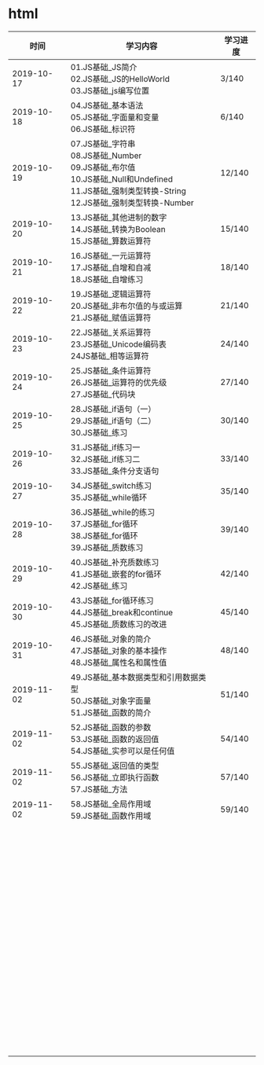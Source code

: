 # html



| 时间       | 学习内容                                                     | 学习进度 |
| ---------- | ------------------------------------------------------------ | -------- |
| 2019-10-17 | 01.JS基础_JS简介<br/>02.JS基础_JS的HelloWorld<br/>03.JS基础_js编写位置 | 3/140    |
| 2019-10-18 | 04.JS基础_基本语法<br/>05.JS基础_字面量和变量<br/>06.JS基础_标识符 | 6/140    |
| 2019-10-19 | 07.JS基础_字符串<br/>08.JS基础_Number<br/>09.JS基础_布尔值<br/>10.JS基础_Null和Undefined<br/>11.JS基础_强制类型转换-String<br/>12.JS基础_强制类型转换-Number | 12/140   |
| 2019-10-20 | 13.JS基础_其他进制的数字<br>14.JS基础_转换为Boolean<br/>15.JS基础_算数运算符 | 15/140   |
| 2019-10-21 | 16.JS基础_一元运算符<br/>17.JS基础_自增和自减<br/>18.JS基础_自增练习 | 18/140   |
| 2019-10-22 | 19.JS基础_逻辑运算符<br/>20.JS基础_非布尔值的与或运算<br/>21.JS基础_赋值运算符 | 21/140   |
| 2019-10-23 | 22.JS基础_关系运算符<br/>23.JS基础_Unicode编码表<br/>24JS基础_相等运算符 | 24/140   |
| 2019-10-24 | 25.JS基础_条件运算符<br/>26.JS基础_运算符的优先级<br/>27.JS基础_代码块 | 27/140   |
| 2019-10-25 | 28.JS基础_if语句（一）<br/>29.JS基础_if语句（二）<br/>30.JS基础_练习 | 30/140   |
| 2019-10-26 | 31.JS基础_if练习一<br/>32.JS基础_if练习二<br/>33.JS基础_条件分支语句 | 33/140   |
| 2019-10-27 | 34.JS基础_switch练习<br/>35.JS基础_while循环                 | 35/140   |
| 2019-10-28 | 36.JS基础_while的练习<br/>37.JS基础_for循环<br/>38.JS基础_for循环<br/>39.JS基础_质数练习 | 39/140   |
| 2019-10-29 | 40.JS基础_补充质数练习<br/>41.JS基础_嵌套的for循环<br/>42.JS基础_练习 | 42/140   |
| 2019-10-30 | 43.JS基础_for循环练习<br/>44.JS基础_break和continue<br/>45.JS基础_质数练习的改进 | 45/140   |
| 2019-10-31 | 46.JS基础_对象的简介<br/>47.JS基础_对象的基本操作<br/>48.JS基础_属性名和属性值 | 48/140   |
| 2019-11-02 | 49.JS基础_基本数据类型和引用数据类型<br/>50.JS基础_对象字面量<br/>51.JS基础_函数的简介 | 51/140   |
| 2019-11-02 | 52.JS基础_函数的参数<br/>53.JS基础_函数的返回值<br/>54.JS基础_实参可以是任何值 | 54/140   |
| 2019-11-02 | 55.JS基础_返回值的类型<br/>56.JS基础_立即执行函数<br/>57.JS基础_方法 | 57/140   |
| 2019-11-02 | 58.JS基础_全局作用域<br/>59.JS基础_函数作用域                | 59/140   |
|            |                                                              |          |
|            |                                                              |          |
|            |                                                              |          |
|            |                                                              |          |
|            |                                                              |          |
|            |                                                              |          |
|            |                                                              |          |
|            |                                                              |          |
|            |                                                              |          |
|            |                                                              |          |
|            |                                                              |          |
|            |                                                              |          |
|            |                                                              |          |
|            |                                                              |          |
|            |                                                              |          |
|            |                                                              |          |
|            |                                                              |          |
|            |                                                              |          |
|            |                                                              |          |
|            |                                                              |          |
|            |                                                              |          |
|            |                                                              |          |
|            |                                                              |          |
|            |                                                              |          |
|            |                                                              |          |
|            |                                                              |          |
|            |                                                              |          |
|            |                                                              |          |
|            |                                                              |          |
|            |                                                              |          |
|            |                                                              |          |
|            |                                                              |          |
|            |                                                              |          |
|            |                                                              |          |
|            |                                                              |          |
|            |                                                              |          |
|            |                                                              |          |
|            |                                                              |          |
|            |                                                              |          |
|            |                                                              |          |
|            |                                                              |          |
|            |                                                              |          |
|            |                                                              |          |
|            |                                                              |          |
|            |                                                              |          |
|            |                                                              |          |
|            |                                                              |          |
|            |                                                              |          |
|            |                                                              |          |
|            |                                                              |          |
|            |                                                              |          |
|            |                                                              |          |
|            |                                                              |          |
|            |                                                              |          |
|            |                                                              |          |
|            |                                                              |          |
|            |                                                              |          |
|            |                                                              |          |
|            |                                                              |          |
|            |                                                              |          |
|            |                                                              |          |
|            |                                                              |          |
|            |                                                              |          |
|            |                                                              |          |
|            |                                                              |          |
|            |                                                              |          |
|            |                                                              |          |
|            |                                                              |          |
|            |                                                              |          |
|            |                                                              |          |
|            |                                                              |          |
|            |                                                              |          |
|            |                                                              |          |
|            |                                                              |          |
|            |                                                              |          |
|            |                                                              |          |
|            |                                                              |          |
|            |                                                              |          |
|            |                                                              |          |

